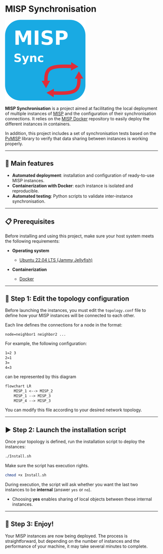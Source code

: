 # MISP Synchronisation

![MISP Synchronisation](https://github.com/MISP/misp-synchronisation/blob/main/docs/logo.png)

**MISP Synchronisation** is a project aimed at facilitating the local deployment of multiple instances of [MISP](https://www.misp-project.org/) and the configuration of their synchronisation connections.
It relies on the [MISP Docker](https://github.com/MISP/misp-docker) repository to easily deploy the different instances in containers.

In addition, this project includes a set of synchronisation tests based on the [PyMISP](https://github.com/MISP/PyMISP/) library to verify that data sharing between instances is working properly.

---

## 🚀 Main features

* **Automated deployment**: installation and configuration of ready-to-use MISP instances.
* **Containerization with Docker**: each instance is isolated and reproducible.
* **Automated testing**: Python scripts to validate inter-instance synchronisation.

---

## 📋 Prerequisites

Before installing and using this project, make sure your host system meets the following requirements:

* **Operating system**

  * [Ubuntu 22.04 LTS (Jammy Jellyfish)](https://releases.ubuntu.com/jammy/)
* **Containerization**

  * [Docker](https://docs.docker.com/get-docker/)


---

## 📝 Step 1: Edit the topology configuration

Before launching the instances, you must edit the `topology.conf` file to define how your MISP instances will be connected to each other.

Each line defines the connections for a node in the format:

```
node=neighbor1 neighbor2 ...
```

For example, the following configuration:

```
1=2 3
2=1
3=
4=3
```
can be represented by this diagram
```mermaid
flowchart LR
    MISP_1 <--> MISP_2
    MISP_1 --> MISP_3
    MISP_4 --> MISP_3
```

You can modify this file according to your desired network topology.

---

## ▶️ Step 2: Launch the installation script

Once your topology is defined, run the installation script to deploy the instances:

```bash
./Install.sh
```

Make sure the script has execution rights.

```bash
chmod +x Install.sh
```

During execution, the script will ask whether you want the last two instances to be **internal** (answer `yes` or `no`).

* Choosing **yes** enables sharing of local objects between these internal instances.

---



## 🎉 Step 3: Enjoy!

Your MISP instances are now being deployed. The process is straightforward, but depending on the number of instances and the performance of your machine, it may take several minutes to complete.

